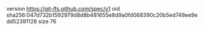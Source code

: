 version https://git-lfs.github.com/spec/v1
oid sha256:047d732b1592979d8d8b481655e8d9a0fd068390c20b5ed748ee9edd52391128
size 76
